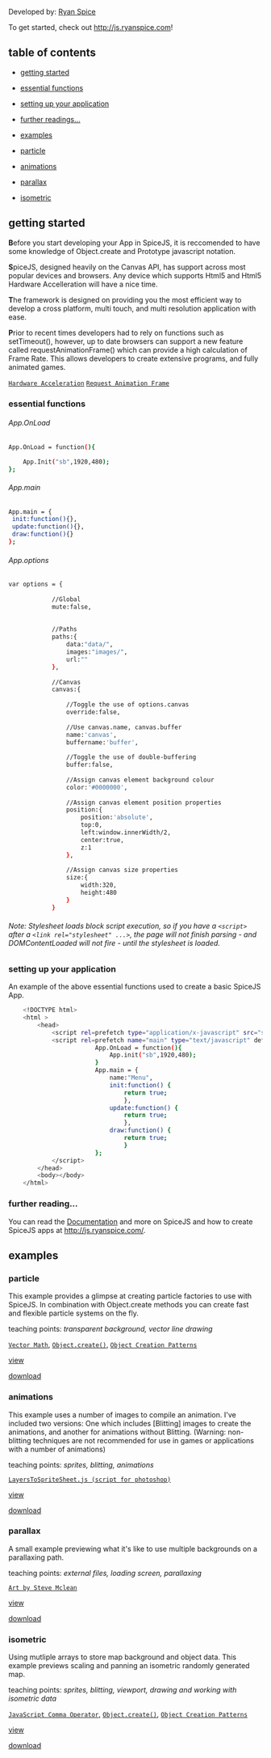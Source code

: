 [examples]: #examples
[particle]: #particle
[animations]: #animations
[parallax]: #parallax
[isometric]: #isometric

[getting started]: #getting-started
[essential functions]: #essential-functions
[setting up your application]: #setting-up-your-application
[further readings...]: #further-readings

Developed by: [Ryan Spice](http://twitter.com/ryanspice/)

To get started, check out <http://js.ryanspice.com>!

## table of contents

* [getting started][getting started]
 * [essential functions][essential functions]
 * [setting up your application][setting up your application]
 * [further readings...][further readings...]
 
* [examples][examples]
 * [particle][particle]
 * [animations][animations]
 * [parallax][parallax]
 * [isometric][isometric]

## getting started

<b>B</b>efore you start developing your App in SpiceJS, it is reccomended to have some knowledge of Object.create and Prototype javascript notation. 

<b>S</b>piceJS, designed heavily on the Canvas API, has support across most popular devices and browsers. Any device which supports Html5 and Html5 Hardware Accelleration will have a nice time.

<b>T</b>he framework is designed on providing you the most efficient way to develop a cross platform, multi touch, and multi resolution application with ease.

<b>P</b>rior to recent times developers had to rely on functions such as setTimeout(), however, up to date browsers can support a new feature called requestAnimationFrame() which can provide a high calculation of Frame Rate. This allows developers to create extensive programs, and fully animated games.

[```Hardware Acceleration```](http://en.wikipedia.org/wiki/Hardware_acceleration) 
[```Request Animation Frame```](https://developer.mozilla.org/en/docs/Web/API/window.requestAnimationFrame)

### essential functions

 

###### App.OnLoad

```bash
App.OnLoad = function(){

	App.Init("sb",1920,480);
};
```

###### App.main

```bash
App.main = {
 init:function(){},
 update:function(){},
 draw:function(){}	
};
```

###### App.options

```bash
var options = {
            
            //Global
			mute:false,
            
            
            //Paths
			paths:{
				data:"data/",
				images:"images/",
				url:""
			},
            
            //Canvas
			canvas:{
                
                //Toggle the use of options.canvas
				override:false,
                
                //Use canvas.name, canvas.buffer
				name:'canvas',
				buffername:'buffer',
                
                //Toggle the use of double-buffering
				buffer:false,
                
                //Assign canvas element background colour
				color:'#0000000',
                
                //Assign canvas element position properties
				position:{
					position:'absolute',
					top:0,
					left:window.innerWidth/2,
					center:true,
					z:1
				},
				
                //Assign canvas size properties
                size:{
					width:320,
					height:480
				}
			}
```

###### Note: Stylesheet loads block script execution, so if you have a ```<script>``` after a ```<link rel="stylesheet" ...>```, the page will not finish parsing - and DOMContentLoaded will not fire - until the stylesheet is loaded.


### setting up your application

An example of the above essential functions used to create a basic SpiceJS App.

```bash
	<!DOCTYPE html>
	<html >
		<head>
			<script rel=prefetch type="application/x-javascript" src="spice.js"></script>
			<script rel=prefetch name="main" type="text/javascript" defer>
						App.OnLoad = function(){
							App.init("sb",1920,480);
						}
						App.main = {
							name:"Menu",
							init:function() {
								return true;
								},
							update:function() {
								return true;
								},
							draw:function() {
								return true;
								}
						};
			</script>
		</head>
		<body></body>
	</html>
```

### further reading...

You can read the [Documentation](http://js.ryanspice.com/) and more on SpiceJS and how to create SpiceJS apps at http://js.ryanspice.com/. 

## examples

### particle

This example provides a glimpse at creating particle factories to use with SpiceJS. In combination with Object.create methods you can create fast and flexible particle systems on the fly.

teaching points: <i>transparent background, vector line drawing</i>

[```Vector Math```](http://higherorderfun.com/blog/2012/06/03/math-for-game-programmers-05-vector-cheat-sheet/), [```Object.create()```](http://www.htmlgoodies.com/beyond/javascript/object.create-the-new-way-to-create-objects-in-javascript.html), [```Object Creation Patterns```](http://www.htmlgoodies.com/html5/javascript/some-useful-javascript-object-creation-patterns.html#fbid=T4GDU9yVQOc)

[view](https://github.com/ryanspice/spice.js/tree/master/examples/particles)

[download](https://github.com/ryanspice/spice.js/blob/master/examples/particles/particles.7z)

### animations

This example uses a number of images to compile an animation. I've included two versions: One which includes [Blitting] images to create the animations, and another for animations without Blitting. (Warning: non-blitting techniques are not recommended for use in games or applications with a number of animations)

teaching points: <i>sprites, blitting, animations</i>

[```LayersToSpriteSheet.js (script for photoshop)```](https://ryanspice.com/js/LayersToSpriteSheet.js)

[view](https://github.com/ryanspice/spice.js/tree/master/examples/animation)

[download](https://github.com/ryanspice/spice.js/blob/master/examples/animation/animation.7z)

### parallax

A small example previewing what it's like to use multiple backgrounds on a parallaxing path. 

teaching points: <i>external files, loading screen, parallaxing</i>

[```Art by Steve Mclean```](https://www.linkedin.com/pub/steve-mclean/76/b5b/25a)

[view](https://github.com/ryanspice/spice.js/tree/master/examples/parallax)

[download](https://github.com/ryanspice/spice.js/blob/master/examples/parallax/parallax.7z)

### isometric

Using mutliple arrays to store map background and object data. This example previews scaling and panning an isometric randomly generated map. 

teaching points: <i>sprites, blitting, viewport, drawing and working with isometric data</i>

[```JavaScript Comma Operator```](http://javascriptweblog.wordpress.com/2011/04/04/the-javascript-comma-operator/?utm_source=feedburner&utm_medium=feed&utm_campaign=Feed%3A+JavascriptJavascript+%28JavaScript%2C+JavaScript%29), [```Object.create()```](http://www.htmlgoodies.com/beyond/javascript/object.create-the-new-way-to-create-objects-in-javascript.html), [```Object Creation Patterns```](http://www.htmlgoodies.com/html5/javascript/some-useful-javascript-object-creation-patterns.html#fbid=T4GDU9yVQOc)

[view](https://github.com/ryanspice/spice.js/tree/master/examples/isometric)

[download](https://github.com/ryanspice/spice.js/blob/master/examples/isometric/isometric.7z)


